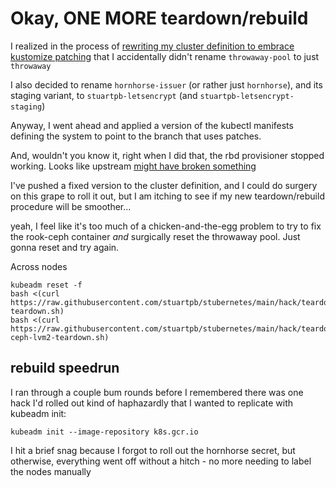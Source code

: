 # Okay, ONE MORE teardown/rebuild

I realized in the process of [rewriting my cluster definition to embrace kustomize patching](x8056-v8wa8-gm8d0-kk7j5-jtjaw) that I accidentally didn't rename `throwaway-pool` to just `throwaway`

I also decided to rename `hornhorse-issuer` (or rather just `hornhorse`), and its staging variant, to `stuartpb-letsencrypt` (and `stuartpb-letsencrypt-staging`)

Anyway, I went ahead and applied a version of the kubectl manifests defining the system to point to the branch that uses patches.

And, wouldn't you know it, right when I did that, the rbd provisioner stopped working. Looks like upstream [might have broken something](https://github.com/kubernetes-csi/csi-release-tools/issues/105)

I've pushed a fixed version to the cluster definition, and I could do surgery on this grape to roll it out, but I am itching to see if my new teardown/rebuild procedure will be smoother...

yeah, I feel like it's too much of a chicken-and-the-egg problem to try to fix the rook-ceph container *and* surgically reset the throwaway pool. Just gonna reset and try again.

Across nodes

```
kubeadm reset -f
bash <(curl https://raw.githubusercontent.com/stuartpb/stubernetes/main/hack/teardown/weave-teardown.sh)
bash <(curl https://raw.githubusercontent.com/stuartpb/stubernetes/main/hack/teardown/rook-ceph-lvm2-teardown.sh)
```

## rebuild speedrun

I ran through a couple bum rounds before I remembered there was one hack I'd rolled out kind of haphazardly that I wanted to replicate with kubeadm init:

`kubeadm init --image-repository k8s.gcr.io`

I hit a brief snag because I forgot to roll out the hornhorse secret, but otherwise, everything went off without a hitch - no more needing to label the nodes manually
